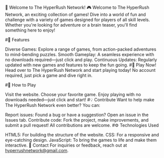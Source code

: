 🚀 Welcome to The HyperRush Network! 🎮
Welcome to The HyperRush Network, an exciting collection of games! Dive into a world of fun and challenge with a variety of games designed for players of all skill levels. Whether you're looking for adventure or a brain teaser, you'll find something here to enjoy!

#🌟 Features

Diverse Games: Explore a range of games, from action-packed adventures to mind-bending puzzles.
Smooth Gameplay: A seamless experience with no downloads required—just click and play.
Continuous Updates: Regularly updated with new games and features to keep the fun going.
#🚀 Play Now!
Head over to The HyperRush Network and start playing today! No account required, just pick a game and dive right in.

#🔧 How to Play

Visit the website.
Choose your favorite game.
Enjoy playing with no downloads needed—just click and start!
#💡 Contribute
Want to help make The HyperRush Network even better? You can:

Report issues: Found a bug or have a suggestion? Open an issue in the Issues tab.
Contribute code: Fork the project, make improvements, and submit a pull request! All contributions are welcome.
#⚙️ Technologies Used

HTML5: For building the structure of the website.
CSS: For a responsive and eye-catching design.
JavaScript: To bring the games to life and make them interactive.
📧 Contact
For inquiries or feedback, reach out at hyperrushnetwork@gmail.com.

